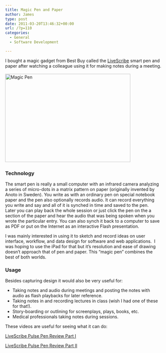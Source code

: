 ```yaml
---
title: Magic Pen and Paper
author: James
type: post
date: 2011-03-20T13:46:32+00:00
url: /?p=110
categories:
  - General
  - Software Development

---
```

I bought a magic gadget from Best Buy called the <a href="http://www.livescribe.com/en-us/" target="_blank">LiveScribe</a> smart pen and paper after watching a colleague using it for making notes during a meeting. 

<img style="border-bottom: 0px;border-left: 0px;margin: 3px 10px 3px 0px;padding-left: 0px;padding-right: 0px;border-top: 0px;border-right: 0px;padding-top: 0px" border="0" alt="Magic Pen" src="http://www.culbertsonexchange.com/wp/wp-content/uploads/2011/03/magic_pen2.jpg" width="404" height="284" />

### Technology

The smart pen is really a small computer with an infrared camera analyzing a series of micro-dots in a matrix pattern on paper (originally invented by Anoto in Sweden). You write as with an ordinary pen on special notebook paper and the pen also optionally records audio. It can record everything you write and say and all of it is synched in time and saved to the pen.&#160; Later you can play back the whole session or just click the pen on the a section of the paper and hear the audio that was being spoken when you wrote the particular entry. You can also synch it back to a computer to save as PDF or put on the Internet as an interactive Flash presentation. 

I was mainly interested in using it to sketch and record ideas on user interface, workflow, and data design for software and web applications.&#160; I was hoping to use the iPad for that but it’s resolution and ease of drawing doesn’t approach that of pen and paper. This “magic pen” combines the best of both worlds.

### Usage

Besides capturing design it would also be very useful for:

  * Taking notes and audio during meetings and posting the notes with audio as flash playbacks for later reference. 
  * Taking notes in and recording lectures in class (wish I had one of these for that!). 
  * Story-boarding or outlining for screenplays, plays, books, etc. 
  * Medical professionals taking notes during sessions. 

These videos are useful for seeing what it can do:

<a href="http://www.youtube.com/watch?v=OU_RKv5zemM" target="_blank">LiveScribe Pulse Pen Review Part I</a>

<a href="http://www.youtube.com/watch?v=GoKYAO5cpOU" target="_blank">LiveScribe Pulse Pen Review Part II</a>